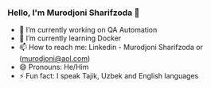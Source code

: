 ### Hello, I'm Murodjoni Sharifzoda 👋

- 🔭 I’m currently working on QA Automation 
- 🌱 I’m currently learning Docker
- 📫 How to reach me: Linkedin - Murodjoni Sharifzoda or (murodjoni@aol.com)
- 😄 Pronouns: He/Him
- ⚡ Fun fact: I speak Tajik, Uzbek and English languages   
